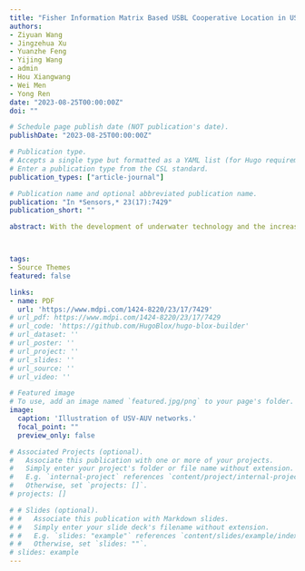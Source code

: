 ```yaml
---
title: "Fisher Information Matrix Based USBL Cooperative Location in USV-AUV Networks"
authors:
- Ziyuan Wang
- Jingzehua Xu
- Yuanzhe Feng
- Yijing Wang
- admin
- Hou Xiangwang
- Wei Men
- Yong Ren
date: "2023-08-25T00:00:00Z"
doi: ""

# Schedule page publish date (NOT publication's date).
publishDate: "2023-08-25T00:00:00Z"

# Publication type.
# Accepts a single type but formatted as a YAML list (for Hugo requirements).
# Enter a publication type from the CSL standard.
publication_types: ["article-journal"]

# Publication name and optional abbreviated publication name.
publication: "In *Sensors,* 23(17):7429"
publication_short: ""

abstract: With the development of underwater technology and the increasing demand for ocean development, more and more intelligent equipment is being applied to underwater scientific missions. Specifically, autonomous underwater vehicle (AUV) clusters are being used for their flexibility and the advantages of carrying communication and detection units, often performing underwater tasks in formation. In order to locate AUVs with high precision, we introduce an unmanned surface vehicle (USV) with global positioning system (GPS) and propose a USV–AUV network. Furthermore, we propose an ultra-short baseline (USBL) acoustic cooperative location scheme with an orthogonal array, which is based on underwater communication with sonar. Based on the derivation of the Fisher information matrix formula under Cartesian parameters, we analyze the positioning accuracy of AUVs in different positions under the USBL positioning mode to derive the optimal array of the AUV formation. In addition, we propose a USV path planning scheme based on Dubins path planning functions to assist in locating the AUV formation. The simulation results verify that the proposed scheme can ensure the positioning accuracy of the AUV formation and help underwater research missions.



tags:
- Source Themes
featured: false

links:
- name: PDF
  url: 'https://www.mdpi.com/1424-8220/23/17/7429'
# url_pdf: https://www.mdpi.com/1424-8220/23/17/7429
# url_code: 'https://github.com/HugoBlox/hugo-blox-builder'
# url_dataset: ''
# url_poster: ''
# url_project: ''
# url_slides: ''
# url_source: ''
# url_video: ''

# Featured image
# To use, add an image named `featured.jpg/png` to your page's folder. 
image:
  caption: 'Illustration of USV-AUV networks.'
  focal_point: ""
  preview_only: false

# Associated Projects (optional).
#   Associate this publication with one or more of your projects.
#   Simply enter your project's folder or file name without extension.
#   E.g. `internal-project` references `content/project/internal-project/index.md`.
#   Otherwise, set `projects: []`.
# projects: []

# # Slides (optional).
# #   Associate this publication with Markdown slides.
# #   Simply enter your slide deck's filename without extension.
# #   E.g. `slides: "example"` references `content/slides/example/index.md`.
# #   Otherwise, set `slides: ""`.
# slides: example
---
```


<!-- {{% callout note %}}
Click the *Cite* button above to demo the feature to enable visitors to import publication metadata into their reference management software.
{{% /callout %}}

{{% callout note %}}
Create your slides in Markdown - click the *Slides* button to check out the example.
{{% /callout %}}

Add the publication's **full text** or **supplementary notes** here. You can use rich formatting such as including [code, math, and images](https://docs.hugoblox.com/content/writing-markdown-latex/). -->
